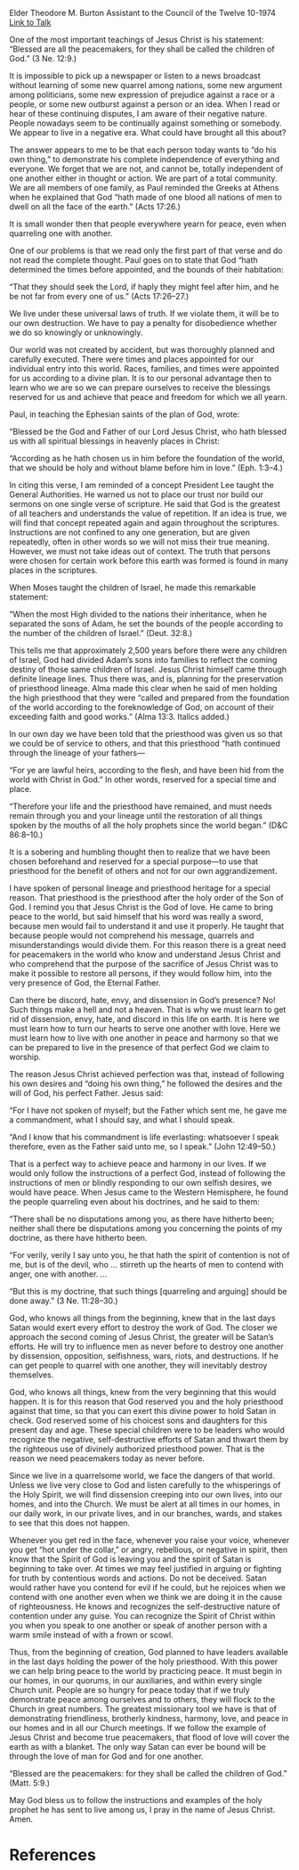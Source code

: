 Elder Theodore M. Burton
Assistant to the Council of the Twelve
10-1974
[Link to Talk](https://www.churchofjesuschrist.org/study/general-conference/1974/10/blessed-are-the-peacemakers?lang=eng)

One of the most important teachings of Jesus Christ is his statement: “Blessed are all the peacemakers, for they shall be called the children of God.” (3 Ne. 12:9.)

It is impossible to pick up a newspaper or listen to a news broadcast without learning of some new quarrel among nations, some new argument among politicians, some new expression of prejudice against a race or a people, or some new outburst against a person or an idea. When I read or hear of these continuing disputes, I am aware of their negative nature. People nowadays seem to be continually against something or somebody. We appear to live in a negative era. What could have brought all this about?

The answer appears to me to be that each person today wants to “do his own thing,” to demonstrate his complete independence of everything and everyone. We forget that we are not, and cannot be, totally independent of one another either in thought or action. We are part of a total community. We are all members of one family, as Paul reminded the Greeks at Athens when he explained that God “hath made of one blood all nations of men to dwell on all the face of the earth.” (Acts 17:26.)

It is small wonder then that people everywhere yearn for peace, even when quarreling one with another.

One of our problems is that we read only the first part of that verse and do not read the complete thought. Paul goes on to state that God “hath determined the times before appointed, and the bounds of their habitation:

“That they should seek the Lord, if haply they might feel after him, and he be not far from every one of us.” (Acts 17:26–27.)

We live under these universal laws of truth. If we violate them, it will be to our own destruction. We have to pay a penalty for disobedience whether we do so knowingly or unknowingly.

Our world was not created by accident, but was thoroughly planned and carefully executed. There were times and places appointed for our individual entry into this world. Races, families, and times were appointed for us according to a divine plan. It is to our personal advantage then to learn who we are so we can prepare ourselves to receive the blessings reserved for us and achieve that peace and freedom for which we all yearn.

Paul, in teaching the Ephesian saints of the plan of God, wrote:

“Blessed be the God and Father of our Lord Jesus Christ, who hath blessed us with all spiritual blessings in heavenly places in Christ:

“According as he hath chosen us in him before the foundation of the world, that we should be holy and without blame before him in love.” (Eph. 1:3–4.)

In citing this verse, I am reminded of a concept President Lee taught the General Authorities. He warned us not to place our trust nor build our sermons on one single verse of scripture. He said that God is the greatest of all teachers and understands the value of repetition. If an idea is true, we will find that concept repeated again and again throughout the scriptures. Instructions are not confined to any one generation, but are given repeatedly, often in other words so we will not miss their true meaning. However, we must not take ideas out of context. The truth that persons were chosen for certain work before this earth was formed is found in many places in the scriptures.

When Moses taught the children of Israel, he made this remarkable statement:

“When the most High divided to the nations their inheritance, when he separated the sons of Adam, he set the bounds of the people according to the number of the children of Israel.” (Deut. 32:8.)

This tells me that approximately 2,500 years before there were any children of Israel, God had divided Adam’s sons into families to reflect the coming destiny of those same children of Israel. Jesus Christ himself came through definite lineage lines. Thus there was, and is, planning for the preservation of priesthood lineage. Alma made this clear when he said of men holding the high priesthood that they were “called and prepared from the foundation of the world according to the foreknowledge of God, on account of their exceeding faith and good works.” (Alma 13:3. Italics added.)

In our own day we have been told that the priesthood was given us so that we could be of service to others, and that this priesthood “hath continued through the lineage of your fathers—

“For ye are lawful heirs, according to the flesh, and have been hid from the world with Christ in God.” In other words, reserved for a special time and place.

“Therefore your life and the priesthood have remained, and must needs remain through you and your lineage until the restoration of all things spoken by the mouths of all the holy prophets since the world began.” (D&C 86:8–10.)

It is a sobering and humbling thought then to realize that we have been chosen beforehand and reserved for a special purpose—to use that priesthood for the benefit of others and not for our own aggrandizement.

I have spoken of personal lineage and priesthood heritage for a special reason. That priesthood is the priesthood after the holy order of the Son of God. I remind you that Jesus Christ is the God of love. He came to bring peace to the world, but said himself that his word was really a sword, because men would fail to understand it and use it properly. He taught that because people would not comprehend his message, quarrels and misunderstandings would divide them. For this reason there is a great need for peacemakers in the world who know and understand Jesus Christ and who comprehend that the purpose of the sacrifice of Jesus Christ was to make it possible to restore all persons, if they would follow him, into the very presence of God, the Eternal Father.

Can there be discord, hate, envy, and dissension in God’s presence? No! Such things make a hell and not a heaven. That is why we must learn to get rid of dissension, envy, hate, and discord in this life on earth. It is here we must learn how to turn our hearts to serve one another with love. Here we must learn how to live with one another in peace and harmony so that we can be prepared to live in the presence of that perfect God we claim to worship.

The reason Jesus Christ achieved perfection was that, instead of following his own desires and “doing his own thing,” he followed the desires and the will of God, his perfect Father. Jesus said:

“For I have not spoken of myself; but the Father which sent me, he gave me a commandment, what I should say, and what I should speak.

“And I know that his commandment is life everlasting: whatsoever I speak therefore, even as the Father said unto me, so I speak.” (John 12:49–50.)

That is a perfect way to achieve peace and harmony in our lives. If we would only follow the instructions of a perfect God, instead of following the instructions of men or blindly responding to our own selfish desires, we would have peace. When Jesus came to the Western Hemisphere, he found the people quarreling even about his doctrines, and he said to them:

“There shall be no disputations among you, as there have hitherto been; neither shall there be disputations among you concerning the points of my doctrine, as there have hitherto been.

“For verily, verily I say unto you, he that hath the spirit of contention is not of me, but is of the devil, who … stirreth up the hearts of men to contend with anger, one with another. …

“But this is my doctrine, that such things [quarreling and arguing] should be done away.” (3 Ne. 11:28–30.)

God, who knows all things from the beginning, knew that in the last days Satan would exert every effort to destroy the work of God. The closer we approach the second coming of Jesus Christ, the greater will be Satan’s efforts. He will try to influence men as never before to destroy one another by dissension, opposition, selfishness, wars, riots, and destructions. If he can get people to quarrel with one another, they will inevitably destroy themselves.

God, who knows all things, knew from the very beginning that this would happen. It is for this reason that God reserved you and the holy priesthood against that time, so that you can exert this divine power to hold Satan in check. God reserved some of his choicest sons and daughters for this present day and age. These special children were to be leaders who would recognize the negative, self-destructive efforts of Satan and thwart them by the righteous use of divinely authorized priesthood power. That is the reason we need peacemakers today as never before.

Since we live in a quarrelsome world, we face the dangers of that world. Unless we live very close to God and listen carefully to the whisperings of the Holy Spirit, we will find dissension creeping into our own lives, into our homes, and into the Church. We must be alert at all times in our homes, in our daily work, in our private lives, and in our branches, wards, and stakes to see that this does not happen.

Whenever you get red in the face, whenever you raise your voice, whenever you get “hot under the collar,” or angry, rebellious, or negative in spirit, then know that the Spirit of God is leaving you and the spirit of Satan is beginning to take over. At times we may feel justified in arguing or fighting for truth by contentious words and actions. Do not be deceived. Satan would rather have you contend for evil if he could, but he rejoices when we contend with one another even when we think we are doing it in the cause of righteousness. He knows and recognizes the self-destructive nature of contention under any guise. You can recognize the Spirit of Christ within you when you speak to one another or speak of another person with a warm smile instead of with a frown or scowl.

Thus, from the beginning of creation, God planned to have leaders available in the last days holding the power of the holy priesthood. With this power we can help bring peace to the world by practicing peace. It must begin in our homes, in our quorums, in our auxiliaries, and within every single Church unit. People are so hungry for peace today that if we truly demonstrate peace among ourselves and to others, they will flock to the Church in great numbers. The greatest missionary tool we have is that of demonstrating friendliness, brotherly kindness, harmony, love, and peace in our homes and in all our Church meetings. If we follow the example of Jesus Christ and become true peacemakers, that flood of love will cover the earth as with a blanket. The only way Satan can ever be bound will be through the love of man for God and for one another.

“Blessed are the peacemakers: for they shall be called the children of God.” (Matt. 5:9.)

May God bless us to follow the instructions and examples of the holy prophet he has sent to live among us, I pray in the name of Jesus Christ. Amen.

# References
